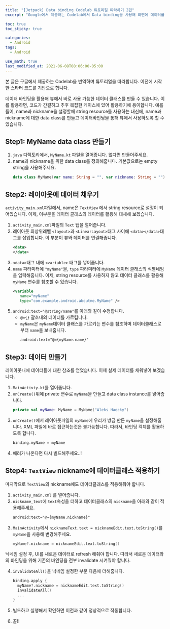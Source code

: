 ```yaml
---
title: "[Jetpack] Data binding Codelab 튜토리얼 따라하기 2편"
excerpt: "Google에서 제공하는 Codelab에서 Data binding을 사용해 화면에 데이터를 띄워보자...!!"

toc: true
toc_sticky: true

categories:
  - Android
tags:
  - Android

use_math: true
last_modified_at: 2021-06-08T08:06:00-05:00
---
```


본 글은 구글에서 제공하는 Codelab을 번역하며 튜토리얼을 따라합니다. 이전에 시작한 스타터 코드를 기반으로 합니다.
    
데이터 바인딩을 활용해 뷰에서 바로 사용 가능한 데이터 클래스를 만들 수 있습니다. 이를 활용하면, 코드가 간결하고 추후 복잡한 케이스에 있어 활용하기에 용이합니다. 예를들어, name과 nickname을 설정할때 string resource를 사용하는 대신에, name과 nickname에 대한 data class를 만들고 데이터바인딩을 통해 뷰에서 사용하도록 할 수 있습니다.

## Step1: MyName data class 만들기
1. `java` 디렉토리에서, `MyName.kt` 파일을 열어줍니다. 없다면 만들어주세요.
2. name과 nickname을 위한 data class를 정의해줍니다. 기본값으로는 empty string을 사용해주세요.
    ```kotlin
    data class MyName(var name: String = "", var nickname: String = "")
    ```

## Step2: 레이아웃에 데이터 채우기 

`activity_main.xml`파일에서, name은 `TextView` 에서 string resource로 설정이 되어있습니다. 이제, 이부분을 데이터 클래스의 데이터를 활용해 대체해 보겠습니다.
1. `activity_main.xml`파일의 `Text` 탭을 열어줍니다.
2. 레이아웃 최상위레벨 `<layout>`과 `<LinearLayout>`태그 사이에 `<data></data>`태그를 삽입합니다. 이 부분이 뷰와 데이터를 연결해줍니다. 
    ```xml
    <data>
    </data>
    ```
3. `<data>`태그 내에 `<variable>` 태그를 넣어줍니다. 
4. `name` 파라미터에 `"myName"`을, `type` 파라미터에 `MyName` 데이터 클래스의 식별네임을 입력해줍니다. 이제, string resource를 사용하지 않고 데이터 클래스를 활용해 `myName` 변수를 참조할 수 있습니다.
    ```xml
    <variable
       name="myName"
       type="com.example.android.aboutme.MyName" />
    ```
5. `android:text="@string/name"`를 아래와 같이 수정합니다.
    - `@={}` 괄호내의 데이터를 가르킵니다.
    - `myName`은 `myName`데이터 클래스를 가르키는 변수를 참조하며 데이터클래스로부터 `name`을 보내줍니다. 
      ```xml
      android:text="@={myName.name}"
      ```

## Step3: 데이터 만들기

레이아웃내에 데이터들에 대한 참조를 얻었습니다. 이제 실제 데이터를 채워넣어 보겠습니다.
1. `MainActivty.kt`를 열어줍니다.
2. `onCreate()`위에 private 변수로 `myName`을 만들고 data class instance를 넣어줍니다. 
    ```kotlin
    private val myName: MyName = MyName("Aleks Haecky")
    ```
3. `onCreate()`에서 레이아웃파일의 `myName`에 우리가 방금 만든 `myName`을 설정해줍니다. XML 파일에 바로 접근하는것은 불가능합니다. 따라서, 바인딩 객체를 활용하도록 합니다. 
      ```kotlin
      binding.myName = myName
      ```
4. 에러가 나온다면 다시 빌드해주세요..!

## Step4: `TextView` nickname에 데이터클래스 적용하기
마지막으로 `TextView`의 nickname에도 데이터클래스를 적용해줘야 합니다. 
1. `activity_main.xml` 를 열어줍니다.
2. `nickname_text`에 `text`속성을 더하고 데이터클래스의 `nickname`을 아래와 같이 적용해주세요.
    ```xml
    android:text="@={myName.nickname}"
    ```
3. `MainActivity`에서 `nicknameText.text = nicknameEdit.text.toString()`를 `myName`을 사용해 변경해주세요.
    ```kotlin
    myName?.nickname = nicknameEdit.text.toString()
    ```
닉네임 설정 후, UI를 새로운 데이터로 refresh 해줘야 합니다. 따라서 새로운 데이터와의 바인딩을 위해 기존의 바인딩을 전부 invalidate 시켜줘야 합니다.

4. `invalidateAll()`을 닉네임 설정한 부분 다음에 더해줍니다. 
    ```kotlin
    binding.apply {
      myName?.nickname = nicknameEdit.text.toString()
      invalidateAll()
      ...
    }
    ```

5. 빌드하고 실행해서 확인하면 이전과 같이 정상적으로 작동합니다.
6. 끝!!